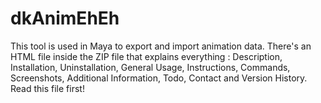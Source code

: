 # dkAnimEhEh
This tool is used in Maya to export and import animation data.
There's an HTML file inside the ZIP file that explains everything : Description, Installation, Uninstallation, General Usage, Instructions, Commands, Screenshots, Additional Information, Todo, Contact and Version History. Read this file first!
